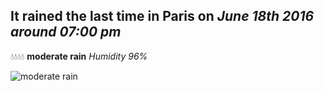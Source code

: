## It rained the last time in Paris on *June 18th 2016 around 07:00 pm*
💧💧💧💧  **moderate rain** *Humidity 96%*

![moderate rain](http://openweathermap.org/img/w/10d.png)
